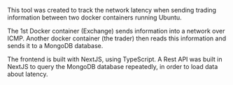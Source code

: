 This tool was created to track the network latency when sending trading information between two docker containers running Ubuntu.

The 1st Docker container (Exchange) sends information into a network over ICMP. Another docker container (the trader) then reads this information and sends it to a MongoDB database.

The frontend is built with NextJS, using TypeScript. A Rest API was built in NextJS to query the MongoDB database repeatedly, in order to load data about latency.

